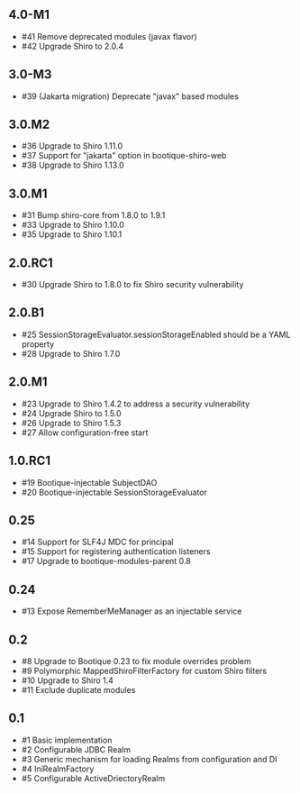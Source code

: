 ## 4.0-M1

* #41 Remove deprecated modules (javax flavor)
* #42 Upgrade Shiro to 2.0.4

## 3.0-M3

* #39 (Jakarta migration) Deprecate "javax" based modules

## 3.0.M2

* #36 Upgrade to Shiro 1.11.0
* #37 Support for "jakarta" option in bootique-shiro-web
* #38 Upgrade to Shiro 1.13.0

## 3.0.M1

* #31 Bump shiro-core from 1.8.0 to 1.9.1
* #33 Upgrade to Shiro 1.10.0
* #35 Upgrade to Shiro 1.10.1

## 2.0.RC1

* #30 Upgrade Shiro to 1.8.0 to fix Shiro security vulnerability

## 2.0.B1

* #25 SessionStorageEvaluator.sessionStorageEnabled should be a YAML property
* #28 Upgrade to Shiro 1.7.0

## 2.0.M1

* #23 Upgrade to Shiro 1.4.2 to address a security vulnerability
* #24 Upgrade Shiro to 1.5.0
* #26 Upgrade to Shiro 1.5.3
* #27 Allow configuration-free start

## 1.0.RC1

* #19 Bootique-injectable SubjectDAO
* #20 Bootique-injectable SessionStorageEvaluator

## 0.25

* #14 Support for SLF4J MDC for principal
* #15 Support for registering authentication listeners
* #17 Upgrade to bootique-modules-parent 0.8

## 0.24

* #13 Expose RememberMeManager as an injectable service

## 0.2

* #8 Upgrade to Bootique 0.23 to fix module overrides problem
* #9 Polymorphic MappedShiroFilterFactory for custom Shiro filters
* #10 Upgrade to Shiro 1.4 
* #11 Exclude duplicate modules

## 0.1

* #1 Basic implementation
* #2 Configurable JDBC Realm
* #3 Generic mechanism for loading Realms from configuration and DI
* #4 IniRealmFactory
* #5 Configurable ActiveDriectoryRealm
